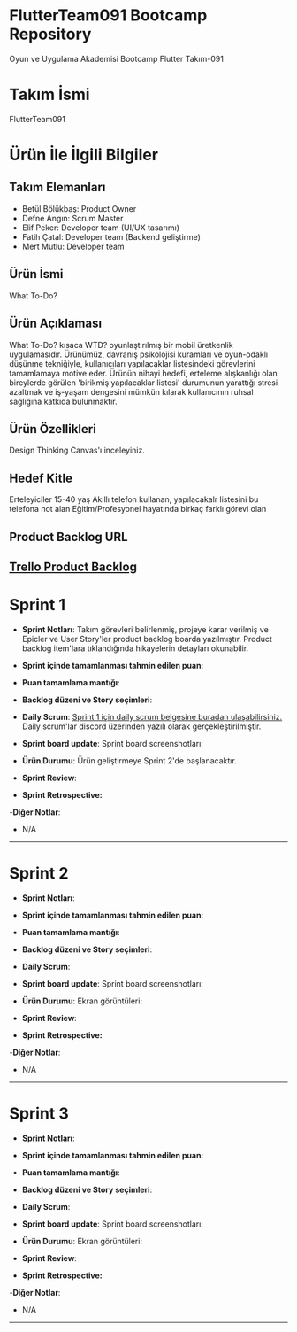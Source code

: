 # FlutterTeam091 Bootcamp Repository
Oyun ve Uygulama Akademisi Bootcamp Flutter Takım-091 

# **Takım İsmi**

FlutterTeam091

# Ürün İle İlgili Bilgiler

## Takım Elemanları

- Betül Bölükbaş: Product Owner
- Defne Angın: Scrum Master
- Elif Peker: Developer team (UI/UX tasarımı)
- Fatih Çatal: Developer team (Backend geliştirme)
- Mert Mutlu: Developer team

## Ürün İsmi

What To-Do?

## Ürün Açıklaması

What To-Do? kısaca WTD? oyunlaştırılmış bir mobil üretkenlik uygulamasıdır. Ürünümüz, davranış psikolojisi kuramları ve oyun-odaklı düşünme tekniğiyle, kullanıcıları yapılacaklar listesindeki görevlerini tamamlamaya motive eder. Ürünün nihayi hedefi, erteleme alışkanlığı olan bireylerde görülen 'birikmiş yapılacaklar listesi' durumunun yarattığı stresi azaltmak ve iş-yaşam dengesini mümkün kılarak kullanıcının ruhsal sağlığına katkıda bulunmaktır.

## Ürün Özellikleri

Design Thinking Canvas'ı inceleyiniz.

## Hedef Kitle

Erteleyiciler
15-40 yaş
Akıllı telefon kullanan, yapılacakalr listesini bu telefona not alan
Eğitim/Profesyonel hayatında birkaç farklı görevi olan

## Product Backlog URL

[Trello Product Backlog](https://trello.com/invite/b/VZcQccu3/576aae3de334fc50a049f1db52c9db85/wtd-product-backlog)
---

# Sprint 1

- **Sprint Notları**: Takım görevleri belirlenmiş, projeye karar verilmiş ve Epicler ve User Story'ler product backlog boarda yazılmıştır. Product backlog item'lara tıklandığında hikayelerin detayları okunabilir.

- **Sprint içinde tamamlanması tahmin edilen puan**: 

- **Puan tamamlama mantığı**:

- **Backlog düzeni ve Story seçimleri**: 


- **Daily Scrum**: [Sprint 1 için daily scrum belgesine buradan ulaşabilirsiniz.](https://docs.google.com/document/d/1DSeoj0IPGtL-suErZNaE9jIYqy4eEtH-nxACXVVoLkE/edit?usp=sharing)
Daily scrum'lar discord üzerinden yazılı olarak gerçekleştirilmiştir.

- **Sprint board update**: Sprint board screenshotları: 


- **Ürün Durumu**:
Ürün geliştirmeye Sprint 2'de başlanacaktır.


- **Sprint Review**: 


- **Sprint Retrospective:**


-**Diğer Notlar**:
- N/A

---

# Sprint 2

- **Sprint Notları**: 

- **Sprint içinde tamamlanması tahmin edilen puan**:

- **Puan tamamlama mantığı**:

- **Backlog düzeni ve Story seçimleri**: 


- **Daily Scrum**: 

- **Sprint board update**: Sprint board screenshotları: 


- **Ürün Durumu**: Ekran görüntüleri:


- **Sprint Review**: 


- **Sprint Retrospective:**


-**Diğer Notlar**:
- N/A


---

# Sprint 3

- **Sprint Notları**: 

- **Sprint içinde tamamlanması tahmin edilen puan**:

- **Puan tamamlama mantığı**:

- **Backlog düzeni ve Story seçimleri**: 


- **Daily Scrum**: 

- **Sprint board update**: Sprint board screenshotları: 


- **Ürün Durumu**: Ekran görüntüleri:


- **Sprint Review**: 


- **Sprint Retrospective:**


-**Diğer Notlar**:
- N/A


---
